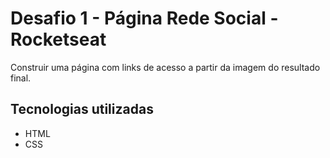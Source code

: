 # Desafio 1 - Página Rede Social - Rocketseat

Construir uma página com links de acesso a partir da imagem do resultado final.

## Tecnologias utilizadas
- HTML
- CSS

